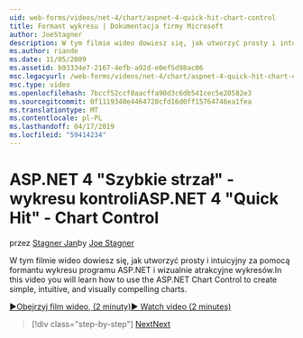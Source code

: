 ```yaml
---
uid: web-forms/videos/net-4/chart/aspnet-4-quick-hit-chart-control
title: Formant wykresu | Dokumentacja firmy Microsoft
author: JoeStagner
description: W tym filmie wideo dowiesz się, jak utworzyć prosty i intuicyjny za pomocą formantu wykresu programu ASP.NET i wizualnie atrakcyjne wykresów.
ms.author: riande
ms.date: 11/05/2009
ms.assetid: b93334e7-2167-4efb-a92d-e0ef5d98ac06
msc.legacyurl: /web-forms/videos/net-4/chart/aspnet-4-quick-hit-chart-control
msc.type: video
ms.openlocfilehash: 7bccf52ccf0aacffa90d3c6db541cec5e20582e3
ms.sourcegitcommit: 0f1119340e4464720cfd16d0ff15764746ea1fea
ms.translationtype: MT
ms.contentlocale: pl-PL
ms.lasthandoff: 04/17/2019
ms.locfileid: "59414234"
---
```

# <a name="aspnet-4-quick-hit---chart-control"></a><span data-ttu-id="d8ffc-103">ASP.NET 4 "Szybkie strzał" - wykresu kontroli</span><span class="sxs-lookup"><span data-stu-id="d8ffc-103">ASP.NET 4 "Quick Hit" - Chart Control</span></span>

<span data-ttu-id="d8ffc-104">przez [Stagner Jan](https://github.com/JoeStagner)</span><span class="sxs-lookup"><span data-stu-id="d8ffc-104">by [Joe Stagner](https://github.com/JoeStagner)</span></span>

<span data-ttu-id="d8ffc-105">W tym filmie wideo dowiesz się, jak utworzyć prosty i intuicyjny za pomocą formantu wykresu programu ASP.NET i wizualnie atrakcyjne wykresów.</span><span class="sxs-lookup"><span data-stu-id="d8ffc-105">In this video you will learn how to use the ASP.NET Chart Control to create simple, intuitive, and visually compelling charts.</span></span> 

[<span data-ttu-id="d8ffc-106">&#9654;Obejrzyj film wideo, (2 minuty)</span><span class="sxs-lookup"><span data-stu-id="d8ffc-106">&#9654; Watch video (2 minutes)</span></span>](https://channel9.msdn.com/Blogs/ASP-NET-Site-Videos/aspnet-4-quick-hit-chart-control)

> [!div class="step-by-step"]
> [<span data-ttu-id="d8ffc-107">Next</span><span class="sxs-lookup"><span data-stu-id="d8ffc-107">Next</span></span>](aspnet-4-how-do-i-introducing-the-new-chart-control-in-visual-studio-2010.md)
